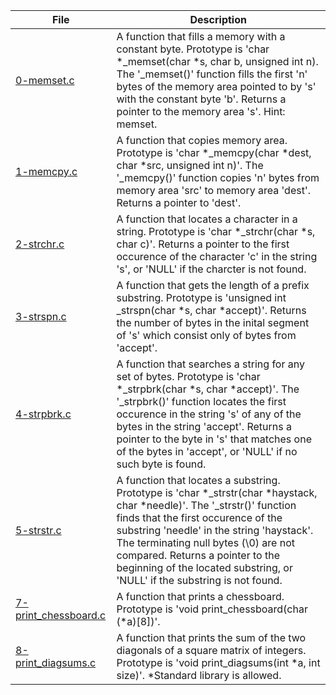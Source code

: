 |File|Description|
|-|-|
|[0-memset.c](0-memset.c)|A function that fills a memory with a constant byte. Prototype is 'char \*\_memset(char \*s, char b, unsigned int n). The '\_memset()' function fills the first 'n' bytes of the memory area pointed to by 's' with the constant byte 'b'. Returns a pointer to the memory area 's'. Hint: memset.|
|[1-memcpy.c](1-memcpy.c)|A function that copies memory area. Prototype is 'char \*\_memcpy(char \*dest, char \*src, unsigned int n)'. The '\_memcpy()' function copies 'n' bytes from memory area 'src' to memory area 'dest'. Returns a pointer to 'dest'.|
|[2-strchr.c](2-strchr.c)|A function that locates a character in a string. Prototype is 'char \*\_strchr(char \*s, char c)'. Returns a pointer to the first occurence of the character 'c' in the string 's', or 'NULL' if the charcter is not found.|
|[3-strspn.c](3-strspn.c)|A function that gets the length of a prefix substring. Prototype is 'unsigned int \_strspn(char \*s, char \*accept)'. Returns the number of bytes in the inital segment of 's' which consist only of bytes from 'accept'.|
|[4-strpbrk.c](4-strpbrk.c)|A function that searches a string for any set of bytes. Prototype is 'char \*\_strpbrk(char \*s, char \*accept)'. The '\_strpbrk()' function locates the first occurence in the string 's' of any of the bytes in the string 'accept'. Returns a pointer to the byte in 's' that matches one of the bytes in 'accept', or 'NULL' if no such byte is found.|
|[5-strstr.c](5-strstr.c)|A function that locates a substring. Prototype is 'char \*\_strstr(char \*haystack, char \*needle)'. The '\_strstr()' function finds that the first occurence of the substring 'needle' in the string 'haystack'. The terminating null bytes (\0) are not compared. Returns a pointer to the beginning of the located substring, or 'NULL' if the substring is not found.|
|[7-print_chessboard.c](7-print_chessboard.c)|A function that prints a chessboard. Prototype is 'void print_chessboard(char (\*a)[8])'.|
|[8-print_diagsums.c](8-print_diagsums.c)|A function that prints the sum of the two diagonals of a square matrix of integers. Prototype is 'void print_diagsums(int \*a, int size)'. \*Standard library is allowed.|
